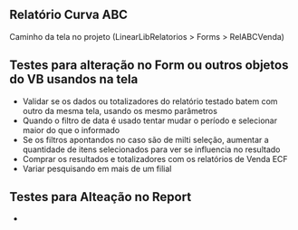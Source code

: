 ## Relatório Curva ABC

Caminho da tela no projeto (LinearLibRelatorios > Forms > RelABCVenda)
 ## Testes para alteração no Form ou outros objetos do VB usandos na tela
   - Validar se os dados ou totalizadores do relatório testado batem com outro da mesma tela, usando os mesmo parâmetros
   - Quando o filtro de data é usado tentar mudar o período e selecionar maior do que o informado
   - Se os filtros apontandos no caso são de milti seleção, aumentar a quantidade de itens selecionados para ver se influencia no resultado
   - Comprar os resultados e totalizadores com os relatórios de Venda ECF
   - Variar pesquisando em mais de um filial
 ## Testes para Alteação no Report
   - 
